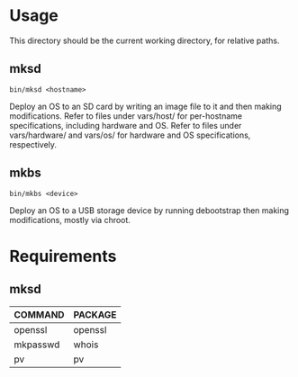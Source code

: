 # Usage

This directory should be the current working directory, for relative paths.

## mksd

    bin/mksd <hostname>

Deploy an OS to an SD card by writing an image file to it and then making modifications.  Refer to files under vars/host/ for per-hostname specifications, including hardware and OS.  Refer to files under vars/hardware/ and vars/os/ for hardware and OS specifications, respectively.

## mkbs

    bin/mkbs <device>

Deploy an OS to a USB storage device by running debootstrap then making modifications, mostly via chroot.

# Requirements

## mksd

| COMMAND     | PACKAGE |
| :------     | :------ |
| openssl     | openssl |
| mkpasswd    | whois   |
| pv          | pv      |

